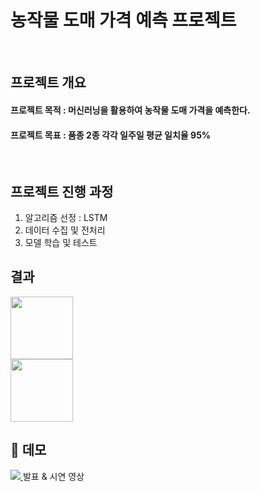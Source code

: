# 농작물 도매 가격 예측 프로젝트

<br/>

## 프로젝트 개요
#### 프로젝트 목적 : 머신러닝을 활용하여 농작물 도매 가격을 예측한다.
#### 프로젝트 목표 : 품종 2종 각각 일주일 평균 일치율 95%

<br/>

## 프로젝트 진행 과정
1. 알고리즘 선정 : LSTM
3. 데이터 수집 및 전처리
4. 모델 학습 및 테스트

## 결과
<image src="https://github.com/user-attachments/assets/05a92704-4bee-41a7-9513-0c358ebe009c" width="100">
<br/>
<image src="https://github.com/user-attachments/assets/3f86c46e-e6ab-4d47-bbfe-7f7d998704b4" width="100">   

<br/>

## 🎥 데모

<a href="" target="_blank">
    <img src="https://img.shields.io/badge/ -FF0000?style=social&logo=youtube"/>
</a> 발표 & 시연 영상
